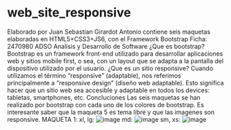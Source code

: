 # web_site_responsive
Elaborado por Juan Sebastian Girardot Antonio
contiene seis maquetas elaboradas en HTML5+CSS3+JS6, con el Framework Bootstrap
Ficha: 2470980 ADSO  Analisis y Desarrollo de Software
¿Que es bootstrap?
Bootstrap es un framework front-end utilizado para desarrollar aplicaciones web y sitios mobile first, o sea, con un layout que se adapta a la pantalla del dispositivo utilizado por el usuario.
¿Que es un sitio responsive?
Cuando utilizamos el término “responsive” (adaptable), nos referimos principalmente a “responsive design” (diseño web adaptable). Esto significa hacer que un sitio web sea accesible y adaptable en todos los devices: tabletas, smartphones, etc.
Concluciones
Las seis maquetas se han realizado por bootstrap con cada uno de los colores de bootstrap. Es interesante saber que la maqueta 5 es tema libre y que las imagenes son responsive.
MAQUETA 1:
xl, lg:
![image](https://user-images.githubusercontent.com/101753244/165384702-19dd147e-09cd-422d-83e5-bcf65d14908d.png)
md:
![image](https://user-images.githubusercontent.com/101753244/165384799-b3748a95-fe10-4d30-b60b-83dd76101218.png)
sm, xs:
![image](https://user-images.githubusercontent.com/101753244/165384833-dddc14e2-afc5-4624-80aa-aa2bc0b63e0b.png)

